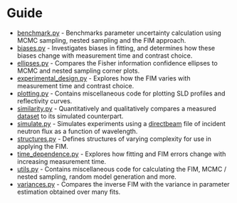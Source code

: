 # Guide
* [benchmark.py](/fisher-information/benchmark.py) - Benchmarks parameter uncertainty calculation using MCMC sampling, nested sampling and the FIM approach.
* [biases.py](/fisher-information/biases.py) - Investigates biases in fitting, and determines how these biases change with measurement time and contrast choice.
* [ellipses.py](/fisher-information/ellipses.py) - Compares the Fisher information confidence ellipses to MCMC and nested sampling corner plots.
* [experimental_design.py](/fisher-information/experimental_design.py) - Explores how the FIM varies with measurement time and contrast choice.
* [plotting.py](/fisher-information/plotting.py) - Contains miscellaneous code for plotting SLD profiles and reflectivity curves.
* [similarity.py](/fisher-information/similarity.py) - Quantitatively and qualitatively compares a measured [dataset](/fisher-information/data/QCS_sample) to its simulated counterpart.
* [simulate.py](/fisher-information/simulate.py) - Simulates experiments using a [directbeam](/fisher-information/data/directbeam/directbeam_wavelength.dat) file of incident neutron flux as a function of wavelength.
* [structures.py](/fisher-information/structures.py) - Defines structures of varying complexity for use in applying the FIM.
* [time_dependence.py](/fisher-information/time_dependence.py) - Explores how fitting and FIM errors change with increasing measurement time.
* [utils.py](/fisher-information/utils.py) - Contains miscellaneous code for calculating the FIM, MCMC / nested sampling, random model generation and more.
* [variances.py](/fisher-information/variances.py) - Compares the inverse FIM with the variance in parameter estimation obtained over many fits.
